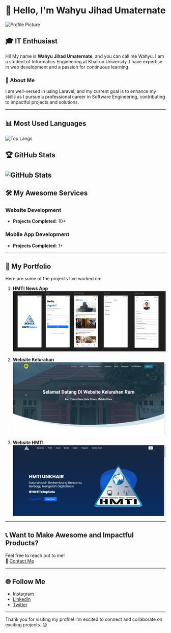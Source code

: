 # 👋 Hello, I'm Wahyu Jihad Umaternate

![Profile Picture](foto1.png)

## 🎓 IT Enthusiast
Hi! My name is **Wahyu Jihad Umaternate**, and you can call me Wahyu. I am a student of Informatics Engineering at Khairun University. I have expertise in web development and a passion for continuous learning.

### 🌟 About Me
I am well-versed in using Laravel, and my current goal is to enhance my skills as I pursue a professional career in Software Engineering, contributing to impactful projects and solutions.

---

## 📊 Most Used Languages
![Top Langs](https://github-readme-stats.vercel.app/api/top-langs/?username=yourusername&layout=compact&langs_count=6)

## 🏆 GitHub Stats
![GitHub Stats](https://github-readme-stats.vercel.app/api?username=yourusername&show_icons=true&count_private=true&theme=radical)
---

## 🛠️ My Awesome Services
### Website Development
- **Projects Completed**: 10+

### Mobile App Development
- **Projects Completed**: 1+

---

## 📂 My Portfolio
Here are some of the projects I've worked on:

1. **HMTI News App**  
   ![Project 1](project1.png)

2. **Website Kelurahan**  
   ![Project 2](project2.png)

3. **Website HMTI**  
   ![Project 3](project3.png)

---

## 📞 Want to Make Awesome and Impactful Products?
Feel free to reach out to me!  
📧 [Contact Me](mailto:wahyuumaternate@protonmail.com)

---

## 🌐 Follow Me
- [Instagram](https://www.instagram.com/wahyu.umaternate15?igsh=MW5wcXBudjhjaXo2bw%3D%3D&utm_source=qr)
- [LinkedIn](https://www.linkedin.com/in/wahyu-umaternate-108164288/?locale=in_ID)
- [Twitter](#)

---

Thank you for visiting my profile! I'm excited to connect and collaborate on exciting projects. 😊
